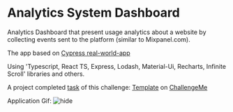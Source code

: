 # Analytics System Dashboard
Analytics Dashboard that present usage analytics about a website by collecting events sent to the platform (similar to Mixpanel.com).

The app based on [Cypress real-world-app](https://github.com/cypress-io/cypress-realworld-app)

Using 'Typescript, React TS, Express, Lodash, Material-Ui, Recharts, Infinite Scroll' libraries and others.

A project completed [task](Task.md) of this challenge: [Template](https://github.com/suvelocity/analytics-challenge-boilerplate) on [ChallengeMe](http://34.123.35.48:8080/challenges/11)

Application Gif:
![hide](kxXrAoCdNQ.gif)
